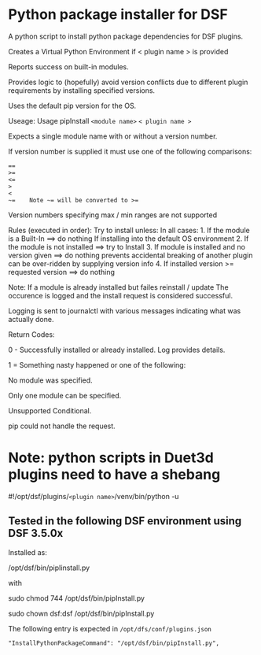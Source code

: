 # Python package installer for DSF

A python script to install python package dependencies for DSF plugins.

Creates a Virtual Python Environment if < plugin name > is provided

Reports success on built-in modules.

Provides logic to (hopefully) avoid version conflicts due to different plugin requirements by installing specified versions.

Uses the default pip version for the OS.

Useage:
Usage pipInstall `<module name>` `< plugin name >`

Expects a single module name with or without a version number.

If version number is supplied it must use one of the following comparisons:
```
==
>=
<=
>
<
~=    Note ~= will be converted to >=
```

Version numbers specifying max / min ranges are not supported

Rules (executed in order):
Try to install unless:
    In all cases:
        1. If the module is a Built-In ==> do nothing
    If installing into the default OS environment
        2. If the module is not installed ==> try to Install
        3. If module is installed and no version given ==> do nothing
           prevents accidental breaking of another plugin
           can be over-ridden by supplying version info
        4. If installed version >= requested version ==> do nothing

Note: If a module is already installed but failes reinstall / update
      The occurence is logged and the install request is considered successful.

Logging is sent to journalctl with various messages indicating what was actually done.

Return Codes:

0 - Successfully installed or already installed.  Log provides details.

1 = Something nasty happened or one of the following:

No module was specified.

Only one module can be specified.

Unsupported Conditional.

pip could not handle the request.

#  Note: python scripts in Duet3d plugins need to have a shebang
 
#!/opt/dsf/plugins/`<plugin name>`/venv/bin/python -u  

## Tested in the following DSF environment using DSF 3.5.0x

Installed as:

/opt/dsf/bin/pipIinstall.py

with

sudo chmod 744 /opt/dsf/bin/pipInstall.py

sudo chown dsf:dsf /opt/dsf/bin/pipInstall.py

The following entry is expected in `/opt/dfs/conf/plugins.json`

  ```
  "InstallPythonPackageCommand": "/opt/dsf/bin/pipInstall.py",
  ```
